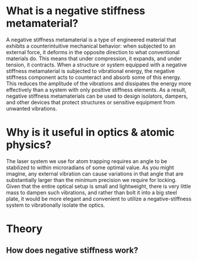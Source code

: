 # What is a negative stiffness metamaterial?

A negative stiffness metamaterial is a type of engineered material that exhibits a counterintuitive mechanical behavior: when subjected to an external force, it deforms in the opposite direction to what conventional materials do. This means that under compression, it expands, and under tension, it contracts.
When a structure or system equipped with a negative stiffness metamaterial is subjected to vibrational energy, the negative stiffness component acts to counteract and absorb some of this energy. This reduces the amplitude of the vibrations and dissipates the energy more effectively than a system with only positive stiffness elements. As a result, negative stiffness metamaterials can be used to design isolators, dampers, and other devices that protect structures or sensitive equipment from unwanted vibrations.

# Why is it useful in optics & atomic physics?
The laser system we use for atom trapping requires an angle to be stabilized to within microradians of some optimal value. As you might imagine, any external vibration can cause variations in that angle that are substantially larger than the minimum precision we require for locking. Given that the entire optical setup is small and lightweight, there is very little mass to dampen such vibrations, and rather than bolt it into a big steel plate, it would be more elegant and convenient to utilize a negative-stiffness system to vibrationally isolate the optics.

# Theory

## How does negative stiffness work?